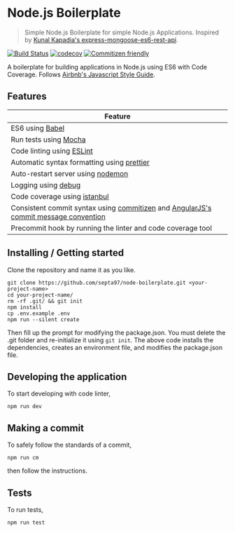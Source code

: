 # Node.js Boilerplate
> Simple Node.js Boilerplate for simple Node.js Applications. Inspired by [Kunal Kapadia's express-mongoose-es6-rest-api](https://github.com/KunalKapadia/express-mongoose-es6-rest-api).

[![Build Status](https://travis-ci.org/septa97/node-boilerplate.svg?branch=master)](https://travis-ci.org/septa97/node-boilerplate)
[![codecov](https://codecov.io/gh/septa97/node-boilerplate/branch/master/graph/badge.svg)](https://codecov.io/gh/septa97/node-boilerplate)
[![Commitizen friendly](https://img.shields.io/badge/commitizen-friendly-brightgreen.svg)](http://commitizen.github.io/cz-cli/)

A boilerplate for building applications in Node.js using ES6 with Code Coverage. Follows [Airbnb's Javascript Style Guide](https://github.com/airbnb/javascript).

## Features

| Feature                                                                             |
|-------------------------------------------------------------------------------------|
| ES6 using [Babel](https://babeljs.io/)                                              |
| Run tests using [Mocha](https://mochajs.org/)                                       |
| Code linting using [ESLint](http://eslint.org/)                                     |
| Automatic syntax formatting using [prettier](https://github.com/prettier/prettier)  |
| Auto-restart server using [nodemon](https://nodemon.io/)                            |
| Logging using [debug](https://github.com/visionmedia/debug)                         |
| Code coverage using [istanbul](https://istanbul.js.org/)                            |
| Consistent commit syntax using [commitizen](http://commitizen.github.io/cz-cli/) and [AngularJS's commit message convention](https://github.com/angular/angular.js/blob/master/CONTRIBUTING.md#-git-commit-guidelines)  |
| Precommit hook by running the linter and code coverage tool                         |

## Installing / Getting started

Clone the repository and name it as you like.

```shell
git clone https://github.com/septa97/node-boilerplate.git <your-project-name>
cd your-project-name/
rm -rf .git/ && git init
npm install
cp .env.example .env
npm run --silent create
```

Then fill up the prompt for modifying the package.json.
You must delete the .git folder and re-initialize it using `git init`.
The above code installs the dependencies, creates an environment file, and modifies the package.json file.

## Developing the application

To start developing with code linter,

```shell
npm run dev
```

## Making a commit

To safely follow the standards of a commit,

```shell
npm run cm
```

then follow the instructions.

## Tests

To run tests,

```shell
npm run test
```
